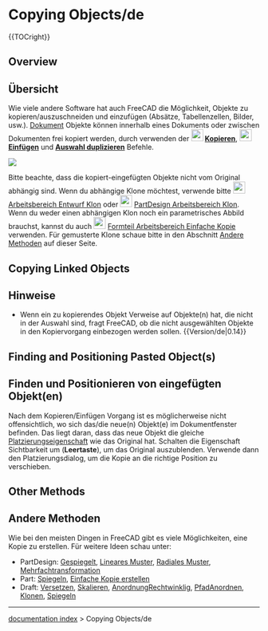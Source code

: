 # Copying Objects/de
{{TOCright}}

## Overview


<div class="mw-translate-fuzzy">

## Übersicht

Wie viele andere Software hat auch FreeCAD die Möglichkeit, Objekte zu kopieren/auszuschneiden und einzufügen (Absätze, Tabellenzellen, Bilder, usw.). [Dokument](Document_structure/de.md) Objekte können innerhalb eines Dokuments oder zwischen Dokumenten frei kopiert werden, durch verwenden der **<img src="images/Std_Copy.svg" width=24px> [Kopieren](Std_Copy/de.md)**, **<img src="images/Std_Paste.svg" width=24px> [Einfügen](Std_Paste/de.md)** und **[Auswahl duplizieren](Std_DuplicateSelection/de.md)** Befehle.


</div>

![](images/Copy_past_duplicate.png )


<div class="mw-translate-fuzzy">

Bitte beachte, dass die kopiert-eingefügten Objekte nicht vom Original abhängig sind. Wenn du abhängige Klone möchtest, verwende bitte <img alt="" src=images/Draft_Clone.svg  style="width:24px;"> [Arbeitsbereich Entwurf Klon](Draft_Clone/de.md) oder <img alt="" src=images/PartDesign_Clone.svg  style="width:24px;"> [PartDesign Arbeitsbereich Klon](PartDesign_Clone/de.md). Wenn du weder einen abhängigen Klon noch ein parametrisches Abbild brauchst, kannst du auch <img alt="" src=images/Part_SimpleCopy.svg  style="width:24px;"> [Formteil Arbeitsbereich Einfache Kopie](Part_SimpleCopy/de.md) verwenden. Für gemusterte Klone schaue bitte in den Abschnitt [Andere Methoden](Copying_Objects/de#Andere_Methoden.md) auf dieser Seite.


</div>

## Copying Linked Objects 


<div class="mw-translate-fuzzy">

## Hinweise

-   Wenn ein zu kopierendes Objekt Verweise auf Objekte(n) hat, die nicht in der Auswahl sind, fragt FreeCAD, ob die nicht ausgewählten Objekte in den Kopiervorgang einbezogen werden sollen. {{Version/de|0.14}}


</div>

## Finding and Positioning Pasted Object(s) 


<div class="mw-translate-fuzzy">

## Finden und Positionieren von eingefügten Objekt(en) 

Nach dem Kopieren/Einfügen Vorgang ist es möglicherweise nicht offensichtlich, wo sich das/die neue(n) Objekt(e) im Dokumentfenster befinden. Das liegt daran, dass das neue Objekt die gleiche [Platzierungseigenschaft](Placement/de.md) wie das Original hat. Schalten die Eigenschaft Sichtbarkeit um (**Leertaste**), um das Original auszublenden. Verwende dann den Platzierungsdialog, um die Kopie an die richtige Position zu verschieben.


</div>

## Other Methods 


<div class="mw-translate-fuzzy">

## Andere Methoden 

Wie bei den meisten Dingen in FreeCAD gibt es viele Möglichkeiten, eine Kopie zu erstellen. Für weitere Ideen schau unter:

-   PartDesign: [Gespiegelt](PartDesign_Mirrored/de.md), [Lineares Muster](PartDesign_LinearPattern/de.md), [Radiales Muster](PartDesign_PolarPattern/de.md), [Mehrfachtransformation](PartDesign_MultiTransform/de.md)
-   Part: [Spiegeln](Part_Mirror/de.md), [Einfache Kopie erstellen](Part_SimpleCopy/de.md)
-   Draft: [Versetzen](Draft_Offset/de.md), [Skalieren](Draft_Scale/de.md), [AnordnungRechtwinklig](Draft_OrthoArray/de.md), [PfadAnordnen](Draft_PathArray/de.md), [Klonen](Draft_Clone/de.md), [Spiegeln](Draft_Mirror/de.md)


</div>

---
[documentation index](../README.md) > Copying Objects/de
